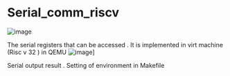# Serial_comm_riscv
![image](https://github.com/user-attachments/assets/b0cffd9b-7c00-4e90-9260-4c5e35d05146)

The serial registers that can be accessed . It is implemented in virt machine (Risc v 32 ) in QEMU 
![image](https://github.com/user-attachments/assets/f7338d90-de3f-490b-9fc3-aea3d0995c36)]

Serial output result . Setting of environment in Makefile 

